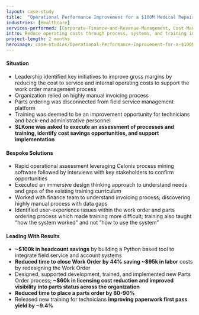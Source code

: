 ```yaml
---
layout: case-study
title:  "Operational Performance Improvement for a $100M Medical Repair and Maintenance Organization​"
industries: [Healthcare]
services-performed: [Corporate-Finance-and-Revenue-Management, Cost-Management, Financial-Analytics, Performance-Improvement]
intro: Reduce operating costs through process, systems, and training improvements yielding ~$575k in annualized benefits​
project-length: 2 months
heroimage: case-studies/Operational-Performance-Improvement-for-a-$100M-Medical-Repair-and-Maintenance-Organization.jpg
---
```


#### Situation
- Leadership identified key initiatives to improve gross margins by reducing the cost to service and internal operating costs to support the work order management process​
- Organization relied on highly manual invoicing process​
- Parts ordering was disconnected from field service management platform​
- Training was deemed to be an improvement opportunity for technicians and back-end administrative personnel​
- **SLKone was asked to execute an assessment of processes and training, identify cost savings opportunities, and support implementation**

#### Bespoke Solutions
- Rapid operational assessment leveraging Celonis process mining software followed by interviews with key stakeholders to confirm opportunities​
- Executed an immersive design thinking approach to understand needs and gaps of the existing training curriculum​
- Worked with finance team to understand invoicing process; discovering highly manual process with data gaps ​
- Identified user-experience issues within the work order and parts ordering process which made training more difficult; training also taught “how the system worked” and not “how to use the system”

#### Leading With Results
- **~$100k in headcount savings** by building a Python based tool to integrate field service and account systems​
- **Reduced time to close Work Order by 44% saving ~$95k in labor** costs by redesigning the Work Order​
- Designed, supported development, trained, and implemented new Parts Order process; **~$60k in licensing cost reduction and improved visibility into parts status across the organization​**
- **Reduced time to place a parts order by 80-90%​**
- Released new training for technicians **improving paperwork first pass yield by ~9.4%**
